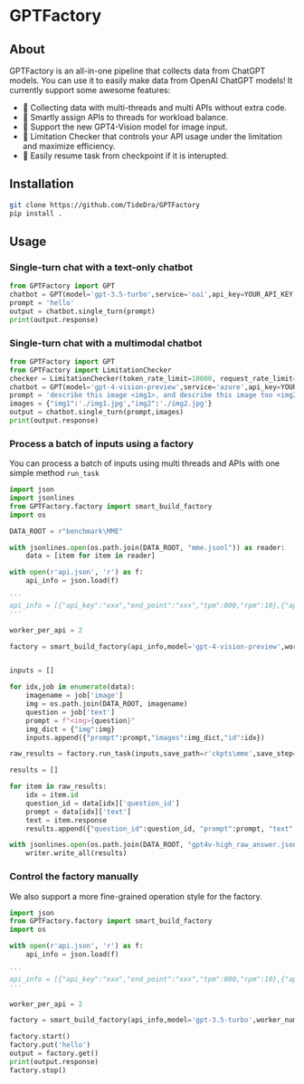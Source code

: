 # GPTFactory

## About

GPTFactory is an all-in-one pipeline that collects data from ChatGPT models. You can use it to easily make data from OpenAI ChatGPT models!
It currently support some awesome features:
 - 🚀 Collecting data with multi-threads and multi APIs without extra code.
 - 🚀 Smartly assign APIs to threads for workload balance.
 - 🚀 Support the new GPT4-Vision model for image input.
 - 🚀 Limitation Checker that controls your API usage under the limitation and maximize efficiency.
 - 🚀 Easily resume task from checkpoint if it is interupted.

## Installation
```bash
git clone https://github.com/TideDra/GPTFactory
pip install .
```

## Usage
### Single-turn chat with a text-only chatbot
```python
from GPTFactory import GPT
chatbot = GPT(model='gpt-3.5-turbo',service='oai',api_key=YOUR_API_KEY,end_point=YOUR_END_POINT)
prompt = 'hello'
output = chatbot.single_turn(prompt)
print(output.response)
```

### Single-turn chat with a multimodal chatbot
```python
from GPTFactory import GPT
from GPTFactory import LimitationChecker
checker = LimitationChecker(token_rate_limit=10000, request_rate_limit=10)
chatbot = GPT(model='gpt-4-vision-preview',service='azure',api_key=YOUR_API_KEY,end_point=YOUR_END_POINT,limitation_checker=checker)
prompt = 'describe this image <img1>, and describe this image too <img2>.'
images = {"img1":'./img1.jpg',"img2":'./img2.jpg'}
output = chatbot.single_turn(prompt,images)
print(output.response)
```

### Process a batch of inputs using a factory
You can process a batch of inputs using multi threads and APIs with one simple method `run_task` 
```python
import json
import jsonlines
from GPTFactory.factory import smart_build_factory
import os

DATA_ROOT = r"benchmark\MME"

with jsonlines.open(os.path.join(DATA_ROOT, "mme.jsonl")) as reader:
    data = [item for item in reader]

with open(r'api.json', 'r') as f:
    api_info = json.load(f)

'''
api_info = [{"api_key":"xxx","end_point":"xxx","tpm":800,"rpm":10},{"api_key":"xxx","end_point":"xxx","tpm":800,"rpm":10}], where tpm and rpm are the token_per_minute and request_per_minute limitation of each API
'''

worker_per_api = 2

factory = smart_build_factory(api_info,model='gpt-4-vision-preview',worker_num=worker_per_api*len(api_info),detail="high")


inputs = []

for idx,job in enumerate(data):
    imagename = job['image']
    img = os.path.join(DATA_ROOT, imagename)
    question = job['text']
    prompt = f"<img>{question}"
    img_dict = {"img":img}
    inputs.append({"prompt":prompt,"images":img_dict,"id":idx})

raw_results = factory.run_task(inputs,save_path=r'ckpts\mme',save_step=500,save_total_limit=2)

results = []

for item in raw_results:
    idx = item.id
    question_id = data[idx]['question_id']
    prompt = data[idx]['text']
    text = item.response
    results.append({"question_id":question_id, "prompt":prompt, "text":text})

with jsonlines.open(os.path.join(DATA_ROOT, "gpt4v-high_raw_answer.jsonl"), "w") as writer:
    writer.write_all(results)
```

### Control the factory manually
We also support a more fine-grained operation style for the factory.
```python
import json
from GPTFactory.factory import smart_build_factory
import os

with open(r'api.json', 'r') as f:
    api_info = json.load(f)

'''
api_info = [{"api_key":"xxx","end_point":"xxx","tpm":800,"rpm":10},{"api_key":"xxx","end_point":"xxx","tpm":800,"rpm":10}], where tpm and rpm are the token_per_minute and request_per_minute limitation of each API
'''

worker_per_api = 2

factory = smart_build_factory(api_info,model='gpt-3.5-turbo',worker_num=worker_per_api*len(api_info),detail="high")

factory.start()
factory.put('hello')
output = factory.get()
print(output.response)
factory.stop()
```